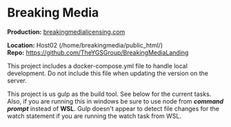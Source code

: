 # Breaking Media

**Production:** [breakingmedialicensing.com](https://breakingmedialicensing.com)  
<!-- **Development:** [dev.breakingmedialicensing.com](https://dev.breakingmedialicensing.com)   -->
**Location:** Host02 (/home/breakingmedia/public_html/)  
**Repo:** https://github.com/TheYGSGroup/BreakingMediaLanding  

This project includes a docker-compose.yml file to handle local development. Do not include this file when updating the version on the server.  

This project is us gulp as the build tool. See below for the current tasks. Also, if you are running this in windows be sure to use node from ***command prompt*** instead of **WSL**. Gulp doesn't appear to detect file changes for the watch statement if you are running the watch task from WSL. 

